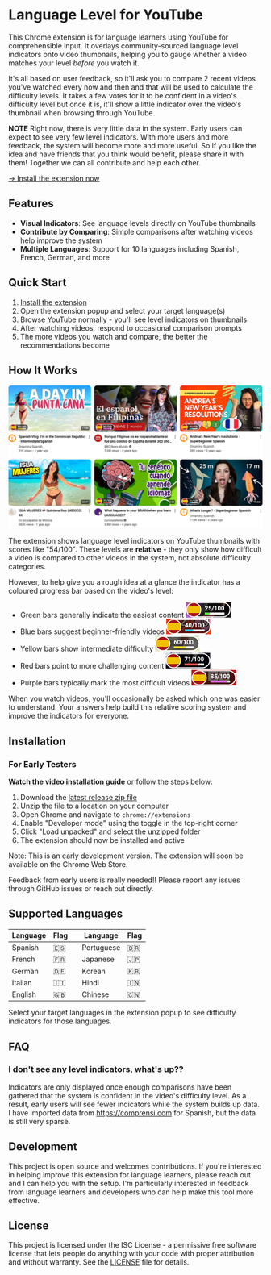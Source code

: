 # Language Level for YouTube

This Chrome extension is for language learners using YouTube for comprehensible input. It overlays community-sourced language level indicators onto video thumbnails, helping you to gauge whether a video matches your level _before_ you watch it.

It's all based on user feedback, so it'll ask you to compare 2 recent videos you've watched every now and then and that will be used to calculate the difficulty levels. It takes a few votes for it to be confident in a video's difficulty level but once it is, it'll show a little indicator over the video's thumbnail when browsing through YouTube.

**NOTE** Right now, there is very little data in the system. Early users can expect to see very few level indicators. With more users and more feedback, the system will become more and more useful. So if you like the idea and have friends that you think would benefit, please share it with them! Together we can all contribute and help each other.

[→ Install the extension now](#installation)

## Features

- **Visual Indicators**: See language levels directly on YouTube thumbnails
- **Contribute by Comparing**: Simple comparisons after watching videos help improve the system
- **Multiple Languages**: Support for 10 languages including Spanish, French, German, and more

## Quick Start

1. [Install the extension](#installation)
2. Open the extension popup and select your target language(s)
3. Browse YouTube normally - you'll see level indicators on thumbnails
4. After watching videos, respond to occasional comparison prompts
5. The more videos you watch and compare, the better the recommendations become

## How It Works

![Language level indicators on YouTube thumbnails](/docs/images/screenshot-thumbnails.png)

The extension shows language level indicators on YouTube thumbnails with scores like "54/100". These levels are **relative** - they only show how difficult a video is compared to other videos in the system, not absolute difficulty categories.

However, to help give you a rough idea at a glance the indicator has a coloured progress bar based on the video's level:

- Green bars generally indicate the easiest content ![Total Beginner Indicator](/docs/images/screenshot-indicator-total-beginner.png)
- Blue bars suggest beginner-friendly videos ![Beginner Indicator](/docs/images/screenshot-indicator-beginner.png)
- Yellow bars show intermediate difficulty ![Intermediate Indicator](/docs/images/screenshot-indicator-intermediate.png)
- Red bars point to more challenging content ![Intermediate Indicator](/docs/images/screenshot-indicator-advanced.png)
- Purple bars typically mark the most difficult videos ![Expert Indicator](/docs/images/screenshot-indicator-expert.png)

When you watch videos, you'll occasionally be asked which one was easier to understand. Your answers help build this relative scoring system and improve the indicators for everyone.

## Installation

### For Early Testers

**[Watch the video installation guide](https://youtu.be/raZLk-4FvfI)** or follow the steps below:

1. Download the [latest release zip file](https://github.com/PaulBarnesUK/youtube-language-level/releases/latest)
2. Unzip the file to a location on your computer
3. Open Chrome and navigate to `chrome://extensions`
4. Enable "Developer mode" using the toggle in the top-right corner
5. Click "Load unpacked" and select the unzipped folder
6. The extension should now be installed and active

Note: This is an early development version. The extension will soon be available on the Chrome Web Store.

Feedback from early users is really needed!! Please report any issues through GitHub issues or reach out directly.

## Supported Languages

| Language | Flag |     | Language   | Flag |
| -------- | ---- | --- | ---------- | ---- |
| Spanish  | 🇪🇸   |     | Portuguese | 🇧🇷   |
| French   | 🇫🇷   |     | Japanese   | 🇯🇵   |
| German   | 🇩🇪   |     | Korean     | 🇰🇷   |
| Italian  | 🇮🇹   |     | Hindi      | 🇮🇳   |
| English  | 🇬🇧   |     | Chinese    | 🇨🇳   |

Select your target languages in the extension popup to see difficulty indicators for those languages.

## FAQ

### I don't see any level indicators, what's up??

Indicators are only displayed once enough comparisons have been gathered that the system is confident in the video's difficulty level. As a result, early users will see fewer indicators while the system builds up data. I have imported data from <https://comprensi.com> for Spanish, but the data is still very sparse.

## Development

This project is open source and welcomes contributions. If you're interested in helping improve this extension for language learners, please reach out and I can help you with the setup. I'm particularly interested in feedback from language learners and developers who can help make this tool more effective.

## License

This project is licensed under the ISC License - a permissive free software license that lets people do anything with your code with proper attribution and without warranty. See the [LICENSE](LICENSE) file for details.
